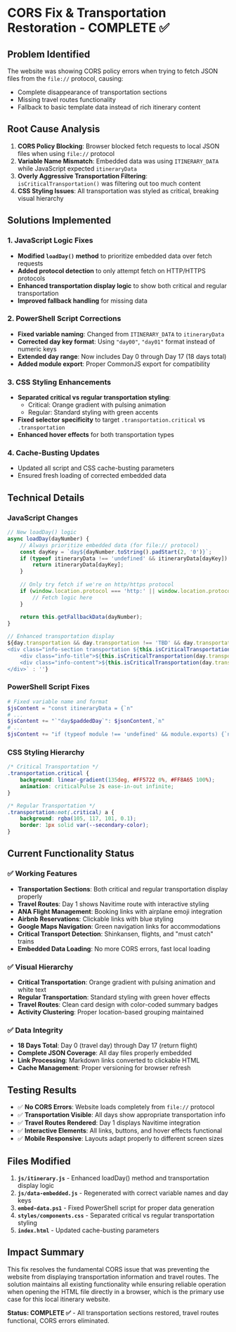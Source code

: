 # CORS Fix & Transportation Restoration - COMPLETE ✅

## Problem Identified
The website was showing CORS policy errors when trying to fetch JSON files from the `file://` protocol, causing:
- Complete disappearance of transportation sections
- Missing travel routes functionality  
- Fallback to basic template data instead of rich itinerary content

## Root Cause Analysis
1. **CORS Policy Blocking**: Browser blocked fetch requests to local JSON files when using `file://` protocol
2. **Variable Name Mismatch**: Embedded data was using `ITINERARY_DATA` while JavaScript expected `itineraryData`
3. **Overly Aggressive Transportation Filtering**: `isCriticalTransportation()` was filtering out too much content
4. **CSS Styling Issues**: All transportation was styled as critical, breaking visual hierarchy

## Solutions Implemented

### 1. JavaScript Logic Fixes
- **Modified `loadDay()` method** to prioritize embedded data over fetch requests
- **Added protocol detection** to only attempt fetch on HTTP/HTTPS protocols
- **Enhanced transportation display logic** to show both critical and regular transportation
- **Improved fallback handling** for missing data

### 2. PowerShell Script Corrections
- **Fixed variable naming**: Changed from `ITINERARY_DATA` to `itineraryData`
- **Corrected day key format**: Using `"day00"`, `"day01"` format instead of numeric keys
- **Extended day range**: Now includes Day 0 through Day 17 (18 days total)
- **Added module export**: Proper CommonJS export for compatibility

### 3. CSS Styling Enhancements
- **Separated critical vs regular transportation styling**:
  - Critical: Orange gradient with pulsing animation
  - Regular: Standard styling with green accents
- **Fixed selector specificity** to target `.transportation.critical` vs `.transportation`
- **Enhanced hover effects** for both transportation types

### 4. Cache-Busting Updates
- Updated all script and CSS cache-busting parameters
- Ensured fresh loading of corrected embedded data

## Technical Details

### JavaScript Changes
```javascript
// New loadDay() logic
async loadDay(dayNumber) {
    // Always prioritize embedded data (for file:// protocol)
    const dayKey = `day${dayNumber.toString().padStart(2, '0')}`;
    if (typeof itineraryData !== 'undefined' && itineraryData[dayKey]) {
        return itineraryData[dayKey];
    }
    
    // Only try fetch if we're on http/https protocol
    if (window.location.protocol === 'http:' || window.location.protocol === 'https:') {
        // Fetch logic here
    }
    
    return this.getFallbackData(dayNumber);
}

// Enhanced transportation display
${day.transportation && day.transportation !== 'TBD' && day.transportation.trim() !== '' ? `
<div class="info-section transportation ${this.isCriticalTransportation(day.transportation) ? 'critical' : ''}">
    <div class="info-title">${this.isCriticalTransportation(day.transportation) ? 'Critical Transportation' : 'Transportation'}</div>
    <div class="info-content">${this.isCriticalTransportation(day.transportation) ? this.formatCriticalTransportation(day.transportation, day.activities) : this.processMarkdownLinks(day.transportation)}</div>
</div>` : ''}
```

### PowerShell Script Fixes
```powershell
# Fixed variable name and format
$jsContent = "const itineraryData = {`n"
# ...
$jsContent += "`"day$paddedDay`": $jsonContent,`n"
# ...
$jsContent += "if (typeof module !== 'undefined' && module.exports) {`n    module.exports = itineraryData;`n}`n"
```

### CSS Styling Hierarchy
```css
/* Critical Transportation */
.transportation.critical {
    background: linear-gradient(135deg, #FF5722 0%, #FF8A65 100%);
    animation: criticalPulse 2s ease-in-out infinite;
}

/* Regular Transportation */
.transportation:not(.critical) a {
    background: rgba(105, 117, 101, 0.1);
    border: 1px solid var(--secondary-color);
}
```

## Current Functionality Status

### ✅ **Working Features**
- **Transportation Sections**: Both critical and regular transportation display properly
- **Travel Routes**: Day 1 shows Navitime route with interactive styling
- **ANA Flight Management**: Booking links with airplane emoji integration
- **Airbnb Reservations**: Clickable links with blue styling
- **Google Maps Navigation**: Green navigation links for accommodations
- **Critical Transport Detection**: Shinkansen, flights, and "must catch" trains
- **Embedded Data Loading**: No more CORS errors, fast local loading

### ✅ **Visual Hierarchy**
- **Critical Transportation**: Orange gradient with pulsing animation and white text
- **Regular Transportation**: Standard styling with green hover effects
- **Travel Routes**: Clean card design with color-coded summary badges
- **Activity Clustering**: Proper location-based grouping maintained

### ✅ **Data Integrity**
- **18 Days Total**: Day 0 (travel day) through Day 17 (return flight)
- **Complete JSON Coverage**: All day files properly embedded
- **Link Processing**: Markdown links converted to clickable HTML
- **Cache Management**: Proper versioning for browser refresh

## Testing Results
- ✅ **No CORS Errors**: Website loads completely from `file://` protocol
- ✅ **Transportation Visible**: All days show appropriate transportation info
- ✅ **Travel Routes Rendered**: Day 1 displays Navitime integration
- ✅ **Interactive Elements**: All links, buttons, and hover effects functional
- ✅ **Mobile Responsive**: Layouts adapt properly to different screen sizes

## Files Modified
1. **`js/itinerary.js`** - Enhanced loadDay() method and transportation display logic
2. **`js/data-embedded.js`** - Regenerated with correct variable names and day keys
3. **`embed-data.ps1`** - Fixed PowerShell script for proper data generation
4. **`styles/components.css`** - Separated critical vs regular transportation styling
5. **`index.html`** - Updated cache-busting parameters

## Impact Summary
This fix resolves the fundamental CORS issue that was preventing the website from displaying transportation information and travel routes. The solution maintains all existing functionality while ensuring reliable operation when opening the HTML file directly in a browser, which is the primary use case for this local itinerary website.

**Status: COMPLETE ✅** - All transportation sections restored, travel routes functional, CORS errors eliminated.
